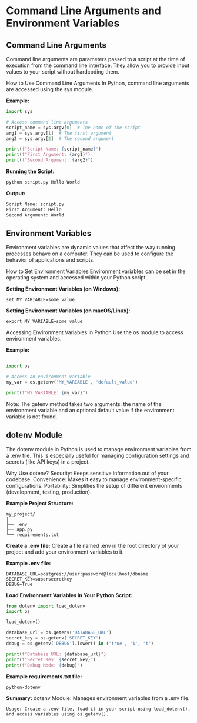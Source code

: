 # Command Line Arguments and Environment Variables

## Command Line Arguments

Command line arguments are parameters passed to a script at the time of execution from the command line interface. They allow you to provide input values to your script without hardcoding them.

How to Use Command Line Arguments
In Python, command line arguments are accessed using the sys module.

**Example:**

```python
import sys

# Access command line arguments
script_name = sys.argv[0]  # The name of the script
arg1 = sys.argv[1]  # The first argument
arg2 = sys.argv[2]  # The second argument

print(f"Script Name: {script_name}")
print(f"First Argument: {arg1}")
print(f"Second Argument: {arg2}")

```

**Running the Script:**
```python
python script.py Hello World
```

**Output:**

```python
Script Name: script.py
First Argument: Hello
Second Argument: World
```




## Environment Variables

Environment variables are dynamic values that affect the way running processes behave on a computer. They can be used to configure the behavior of applications and scripts.

How to Set Environment Variables
Environment variables can be set in the operating system and accessed within your Python script.

**Setting Environment Variables (on Windows):**

```shell
set MY_VARIABLE=some_value
```

**Setting Environment Variables (on macOS/Linux):**

```shell
export MY_VARIABLE=some_value
```

Accessing Environment Variables in Python
Use the os module to access environment variables.

**Example:**

```python

import os

# Access an environment variable
my_var = os.getenv('MY_VARIABLE', 'default_value')

print(f"MY_VARIABLE: {my_var}")
```

  Note: The getenv method takes two arguments: the name of the environment variable and an optional default value if the environment variable is not found.


## dotenv Module

The dotenv module in Python is used to manage environment variables from a .env file. This is especially useful for managing configuration settings and secrets (like API keys) in a project.

Why Use dotenv?
 Security: Keeps sensitive information out of your codebase.
 Convenience: Makes it easy to manage environment-specific configurations.
 Portability: Simplifies the setup of different environments (development, testing, production).


**Example Project Structure:**

```shell
my_project/
│
├── .env
├── app.py
└── requirements.txt
```



**Create a .env file:**
Create a file named .env in the root directory of your project and add your environment variables to it.

**Example .env file:**
```make
DATABASE_URL=postgres://user:password@localhost/dbname
SECRET_KEY=supersecretkey
DEBUG=True
```

**Load Environment Variables in Your Python Script:**

```python
from dotenv import load_dotenv
import os

load_dotenv()

database_url = os.getenv('DATABASE_URL')
secret_key = os.getenv('SECRET_KEY')
debug = os.getenv('DEBUG').lower() in ('true', '1', 't')

print(f"Database URL: {database_url}")
print(f"Secret Key: {secret_key}")
print(f"Debug Mode: {debug}")
```

**Example requirements.txt file:**
```text
python-dotenv
```



**Summary:**
    dotenv Module: Manages environment variables from a .env file.
    
    Usage: Create a .env file, load it in your script using load_dotenv(), and access variables using os.getenv().
